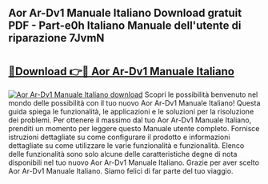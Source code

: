 ## Aor Ar-Dv1 Manuale Italiano Download gratuit PDF - Part-e0h Italiano Manuale dell'utente di riparazione 7JvmN

# <h2><a href="http://df9shql.blite.top/?on=Aor+Ar-Dv1+Manuale+Italiano">🔗Download 👉🔴 Aor Ar-Dv1 Manuale Italiano</a></h2>

[![Aor Ar-Dv1 Manuale Italiano download](https://i.imgur.com/lujVjoI.png)](http://df9shql.blite.top/?on=Aor+Ar-Dv1+Manuale+Italiano)
Scopri le possibilità benvenuto nel mondo delle possibilità con il tuo nuovo Aor Ar-Dv1 Manuale Italiano! Questa guida spiega le funzionalità, le applicazioni e le soluzioni per la risoluzione dei problemi. Per ottenere il massimo dal tuo Aor Ar-Dv1 Manuale Italiano, prenditi un momento per leggere questo Manuale utente completo. Fornisce istruzioni dettagliate su come configurare il prodotto e informazioni dettagliate su come utilizzare le varie funzionalità e funzionalità. Elenco delle funzionalità sono solo alcune delle caratteristiche degne di nota disponibili nel tuo nuovo Aor Ar-Dv1 Manuale Italiano. Grazie per aver scelto Aor Ar-Dv1 Manuale Italiano. Siamo felici di far parte del tuo viaggio.
